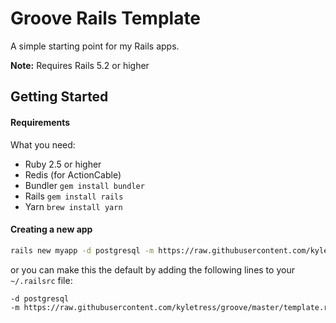 # Groove Rails Template

A simple starting point for my Rails apps. 

**Note:** Requires Rails 5.2 or higher

## Getting Started

#### Requirements 

What you need:

* Ruby 2.5 or higher 
* Redis (for ActionCable)
* Bundler `gem install bundler`
* Rails `gem install rails`
* Yarn `brew install yarn`

#### Creating a new app 

```bash
rails new myapp -d postgresql -m https://raw.githubusercontent.com/kyletress/groove/master/template.rb
```

or you can make this the default by adding the following lines to your `~/.railsrc` file:

```bash
-d postgresql 
-m https://raw.githubusercontent.com/kyletress/groove/master/template.rb
```

